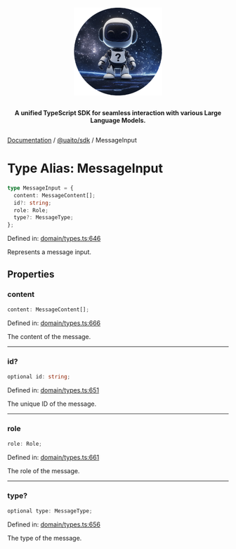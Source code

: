 <div style="display:flex; flex-direction:column; align-items:center;">
<p align="center">
  <img src="../UAITO.png" alt="UAITO Logo" width="200"/>
</p>

<p align="center">
  <strong>A unified TypeScript SDK for seamless interaction with various Large Language Models.</strong>
</p>
</div>

[Documentation](README.md) / [@uaito/sdk](@uaito.sdk.md) / MessageInput

# Type Alias: MessageInput

```ts
type MessageInput = {
  content: MessageContent[];
  id?: string;
  role: Role;
  type?: MessageType;
};
```

Defined in: [domain/types.ts:646](https://github.com/elribonazo/uaito/blob/77ba71ff7452f786e3eb8e2873fb9ad3985a274e/packages/sdk/src/domain/types.ts#L646)

Represents a message input.

## Properties

### content

```ts
content: MessageContent[];
```

Defined in: [domain/types.ts:666](https://github.com/elribonazo/uaito/blob/77ba71ff7452f786e3eb8e2873fb9ad3985a274e/packages/sdk/src/domain/types.ts#L666)

The content of the message.

***

### id?

```ts
optional id: string;
```

Defined in: [domain/types.ts:651](https://github.com/elribonazo/uaito/blob/77ba71ff7452f786e3eb8e2873fb9ad3985a274e/packages/sdk/src/domain/types.ts#L651)

The unique ID of the message.

***

### role

```ts
role: Role;
```

Defined in: [domain/types.ts:661](https://github.com/elribonazo/uaito/blob/77ba71ff7452f786e3eb8e2873fb9ad3985a274e/packages/sdk/src/domain/types.ts#L661)

The role of the message.

***

### type?

```ts
optional type: MessageType;
```

Defined in: [domain/types.ts:656](https://github.com/elribonazo/uaito/blob/77ba71ff7452f786e3eb8e2873fb9ad3985a274e/packages/sdk/src/domain/types.ts#L656)

The type of the message.
